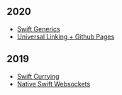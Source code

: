 ## 2020

- [Swift Generics](./generics/)
- [Universal Linking + Github Pages](./static-site-universal-links)

## 2019

- [Swift Currying](./currying/)
- [Native Swift Websockets](./ios-sockets/)
